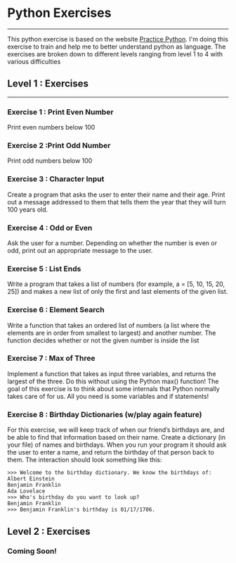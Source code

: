 # Python Exercises
---
This python exercise is based on the website [Practice Python](https://www.practicepython.org/). I'm doing this exercise to train and help me to better understand python as language. The exercises are broken down to different levels ranging from level 1 to 4 with various difficulties

## Level 1 : Exercises
---
### Exercise 1 : Print Even Number
Print even numbers below 100
### Exercise 2 :Print Odd Number
Print odd numbers below 100
### Exercise 3 : Character Input
Create a program that asks the user to enter their name and their age. Print out a message addressed to them that tells them the year that they will turn 100 years old.
### Exercise 4 : Odd or Even
Ask the user for a number. Depending on whether the number is even or odd, print out an appropriate message to the user.
### Exercise 5 : List Ends
Write a program that takes a list of numbers (for example, a = [5, 10, 15, 20, 25]) and makes a new list of only the first and last elements of the given list. 
### Exercise 6 : Element Search
Write a function that takes an ordered list of numbers (a list where the elements are in order from smallest to largest) and another number. The function decides whether or not the given number is inside the list
### Exercise 7 : Max of Three
Implement a function that takes as input three variables, and returns the largest of the three. Do this without using the Python max() function!
The goal of this exercise is to think about some internals that Python normally takes care of for us. All you need is some variables and if statements!
### Exercise 8 : Birthday Dictionaries (w/play again feature)
For this exercise, we will keep track of when our friend’s birthdays are, and be able to find that information based on their name. Create a dictionary (in your file) of names and birthdays. When you run your program it should ask the user to enter a name, and return the birthday of that person back to them. The interaction should look something like this:
```
>>> Welcome to the birthday dictionary. We know the birthdays of:
Albert Einstein
Benjamin Franklin
Ada Lovelace
>>> Who's birthday do you want to look up?
Benjamin Franklin
>>> Benjamin Franklin's birthday is 01/17/1706.
```

## Level 2 : Exercises
### Coming Soon!
